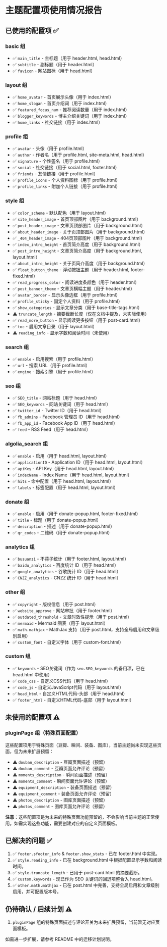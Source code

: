 # 主题配置项使用情况报告

## 已使用的配置项 ✅

### basic 组
- ✅ `main_title` - 主标题（用于 header.html, head.html）
- ✅ `subtitle` - 副标题（用于 header.html）
- ✅ `favicon` - 网站图标（用于 head.html）

### layout 组
- ✅ `home_avatar` - 首页展示头像（用于 index.html）
- ✅ `home_slogan` - 首页介绍词（用于 index.html）
- ✅ `featured_focus_num` - 推荐阅读数量（用于 index.html）
- ✅ `blogger_keywords` - 博主介绍关键词（用于 index.html）
- ✅ `home_links` - 社交链接（用于 index.html）

### profile 组
- ✅ `avatar` - 头像（用于 profile.html）
- ✅ `author` - 作者名（用于 profile.html, site-meta.html, head.html）
- ✅ `signature` - 个性签名（用于 profile.html）
- ✅ `social` - 社交链接（用于 social.html, footer.html）
- ✅ `friends` - 友情链接（用于 profile.html）
- ✅ `profile_icons` - 个人资料图标（用于 profile.html）
- ✅ `profile_links` - 附加个人链接（用于 profile.html）

### style 组
- ✅ `color_scheme` - 默认配色（用于 layout.html）
- ✅ `site_header_image` - 首页顶部图片（用于 background.html）
- ✅ `post_header_image` - 文章页顶部图片（用于 background.html）
- ✅ `about_header_image` - 关于页顶部图片（用于 background.html）
- ✅ `_404_header_image` - 404页顶部图片（用于 background.html）
- ✅ `index_intro_height` - 首页简介高度（用于 background.html）
- ✅ `post_intro_height` - 文章页简介高度（用于 background.html, layout.html）
- ✅ `about_intro_height` - 关于页简介高度（用于 background.html）
- ✅ `float_button_theme` - 浮动按钮主题（用于 header.html, footer-fixed.html）
- ✅ `read_progress_color` - 阅读进度条颜色（用于 header.html）
- ✅ `post_banner_theme` - 文章页横幅主题（用于 header.html）
- ✅ `avatar_border` - 显示头像边框（用于 profile.html）
- ✅ `profile_sticky` - 固定个人资料（用于 profile.html）
- ✅ `show_categories` - 显示文章分类（用于 base-title-tags.html）
- ⚠️  `truncate_length` - 摘要截断长度（仅在文档中提及，未实际使用）
- ✅ `read_more_button` - 显示阅读更多按钮（用于 post-card.html）
- ✅ `toc` - 启用文章目录（用于 layout.html）
- ⚠️  `reading_info` - 显示字数和阅读时间（未使用）

### search 组
- ✅ `enable` - 启用搜索（用于 profile.html）
- ✅ `url` - 搜索 URL（用于 profile.html）
- ✅ `engine` - 搜索引擎（用于 profile.html）

### seo 组
- ✅ `SEO_title` - 网站标题（用于 head.html）
- ✅ `SEO_keywords` - 网站关键词（用于 head.html）
- ✅ `twitter_id` - Twitter ID（用于 head.html）
- ✅ `fb_admins` - Facebook 管理员 ID（用于 head.html）
- ✅ `fb_app_id` - Facebook App ID（用于 head.html）
- ✅ `feed` - RSS Feed（用于 head.html）

### algolia_search 组
- ✅ `enable` - 启用（用于 head.html, layout.html）
- ✅ `applicationID` - Application ID（用于 head.html, layout.html）
- ✅ `apiKey` - API Key（用于 head.html, layout.html）
- ✅ `indexName` - Index Name（用于 head.html, layout.html）
- ✅ `hits` - 命中配置（用于 head.html, layout.html）
- ✅ `labels` - 标签配置（用于 head.html, layout.html）

### donate 组
- ✅ `enable` - 启用（用于 donate-popup.html, footer-fixed.html）
- ✅ `title` - 标题（用于 donate-popup.html）
- ✅ `description` - 描述（用于 donate-popup.html）
- ✅ `qr_codes` - 二维码（用于 donate-popup.html）

### analytics 组
- ✅ `busuanzi` - 不蒜子统计（用于 footer.html, layout.html）
- ✅ `baidu_analytics` - 百度统计 ID（用于 head.html）
- ✅ `google_analytics` - 谷歌统计 ID（用于 head.html）
- ✅ `CNZZ_analytics` - CNZZ 统计 ID（用于 head.html）

### other 组
- ✅ `copyright` - 版权信息（用于 post.html）
- ✅ `website_approve` - 网站审批（用于 footer.html）
- ✅ `outdated_threshold` - 文章时效性提示（用于 post.html）
- ✅ `mermaid` - Mermaid 图表（用于 layout.html）
- ✅ `math.mathjax` - MathJax 支持（用于 post.html，支持全局启用和文章级别启用）
- ✅ `custom_font` - 自定义字体（用于 custom-font.html）

### custom 组
- ✅ `keywords` - SEO关键词（作为 `seo.SEO_keywords` 的备用项，已在 head.html 中使用）
- ✅ `code_css` - 自定义CSS代码（用于 head.html）
- ✅ `code_js` - 自定义JavaScript代码（用于 layout.html）
- ✅ `head_html` - 自定义HTML代码-头部（用于 head.html）
- ✅ `footer_html` - 自定义HTML代码-底部（用于 layout.html）

## 未使用的配置项 ⚠️

### pluginPage 组（特殊页面配置）
这些配置项用于特殊页面（豆瓣、瞬间、装备、图库），当前主题尚未实现这些页面，但为未来扩展预留：
- ⚠️ `douban_description` - 豆瓣页面描述（预留）
- ⚠️ `douban_comment` - 豆瓣页面允许评论（预留）
- ⚠️ `moments_description` - 瞬间页面描述（预留）
- ⚠️ `moments_comment` - 瞬间页面允许评论（预留）
- ⚠️ `equipment_description` - 装备页面描述（预留）
- ⚠️ `equipment_comment` - 装备页面允许评论（预留）
- ⚠️ `photos_description` - 图库页面描述（预留）
- ⚠️ `photos_comment` - 图库页面允许评论（预留）

**注意**：这些配置项是为未来的特殊页面功能预留的，不会影响当前主题的正常使用。如需实现这些功能，需要创建对应的自定义页面模板。

## 已解决的问题 ✅

1. ✅ `footer.sfooter_info` & `footer.show_stats` - 已在 footer.html 中实现。
2. ✅ `style.reading_info` - 已在 background.html 中根据配置显示字数和阅读时间。
3. ✅ `style.truncate_length` - 已用于 post-card.html 的摘要截断。
4. ✅ `custom.keywords` - 现已作为 SEO 关键词的回退项整合入 head.html。
5. ✅ `other.math.mathjax` - 已在 post.html 中完善，支持全局启用和文章级别启用，并可配置版本号。

## 仍待确认 / 后续计划 ⚠️

1. `pluginPage` 组的特殊页面描述与评论开关为未来扩展预留，当前暂无对应页面模板。

如需进一步扩展，请参考 README 中的迁移计划说明。
